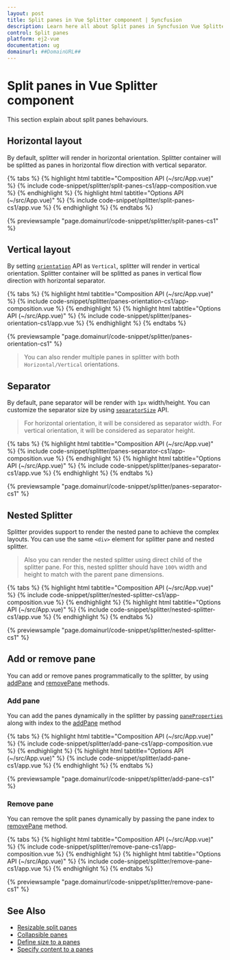 ```yaml
---
layout: post
title: Split panes in Vue Splitter component | Syncfusion
description: Learn here all about Split panes in Syncfusion Vue Splitter component of Syncfusion Essential JS 2 and more.
control: Split panes 
platform: ej2-vue
documentation: ug
domainurl: ##DomainURL##
---
```


# Split panes in Vue Splitter component

This section explain about split panes behaviours.

## Horizontal layout

By default, splitter will render in horizontal orientation. Splitter container will be splitted as panes in horizontal flow direction with vertical separator.

{% tabs %}
{% highlight html tabtitle="Composition API (~/src/App.vue)" %}
{% include code-snippet/splitter/split-panes-cs1/app-composition.vue %}
{% endhighlight %}
{% highlight html tabtitle="Options API (~/src/App.vue)" %}
{% include code-snippet/splitter/split-panes-cs1/app.vue %}
{% endhighlight %}
{% endtabs %}
        
{% previewsample "page.domainurl/code-snippet/splitter/split-panes-cs1" %}

## Vertical layout

By setting [`orientation`](https://ej2.syncfusion.com/vue/documentation/api/splitter/#orientation) API as `Vertical`, splitter will render in vertical orientation. Splitter container will be splitted as panes in vertical flow direction with horizontal separator.

{% tabs %}
{% highlight html tabtitle="Composition API (~/src/App.vue)" %}
{% include code-snippet/splitter/panes-orientation-cs1/app-composition.vue %}
{% endhighlight %}
{% highlight html tabtitle="Options API (~/src/App.vue)" %}
{% include code-snippet/splitter/panes-orientation-cs1/app.vue %}
{% endhighlight %}
{% endtabs %}
        
{% previewsample "page.domainurl/code-snippet/splitter/panes-orientation-cs1" %}

> You can also render multiple panes in splitter with both `Horizontal/Vertical` orientations.

## Separator

By default, pane separator will be render with `1px` width/height. You can customize the separator size by using [`separatorSize`](https://ej2.syncfusion.com/vue/documentation/api/splitter/#separatorsize) API.

> For horizontal orientation, it will be considered as separator width.
> For vertical orientation, it will be considered as separator height.

{% tabs %}
{% highlight html tabtitle="Composition API (~/src/App.vue)" %}
{% include code-snippet/splitter/panes-separator-cs1/app-composition.vue %}
{% endhighlight %}
{% highlight html tabtitle="Options API (~/src/App.vue)" %}
{% include code-snippet/splitter/panes-separator-cs1/app.vue %}
{% endhighlight %}
{% endtabs %}
        
{% previewsample "page.domainurl/code-snippet/splitter/panes-separator-cs1" %}

## Nested Splitter

Splitter provides support to render the nested pane to achieve the complex layouts. You can use the same `<div>` element for splitter pane and nested splitter.

> Also you can render the nested splitter using direct child of the splitter pane. For this, nested splitter should have `100%` width and height to match with the parent pane dimensions.

{% tabs %}
{% highlight html tabtitle="Composition API (~/src/App.vue)" %}
{% include code-snippet/splitter/nested-splitter-cs1/app-composition.vue %}
{% endhighlight %}
{% highlight html tabtitle="Options API (~/src/App.vue)" %}
{% include code-snippet/splitter/nested-splitter-cs1/app.vue %}
{% endhighlight %}
{% endtabs %}
        
{% previewsample "page.domainurl/code-snippet/splitter/nested-splitter-cs1" %}

## Add or remove pane

You can add or remove panes programmatically to the splitter, by using [addPane](https://ej2.syncfusion.com/vue/documentation/api/splitter/#addpane) and [removePane](https://ej2.syncfusion.com/vue/documentation/api/splitter/#removepane) methods.

### Add pane

You can add the panes dynamically in the splitter by passing [`paneProperties`](https://ej2.syncfusion.com/vue/documentation/api/splitter/panePropertiesModel/) along with index to the [addPane](https://ej2.syncfusion.com/vue/documentation/api/splitter/#addpane) method

{% tabs %}
{% highlight html tabtitle="Composition API (~/src/App.vue)" %}
{% include code-snippet/splitter/add-pane-cs1/app-composition.vue %}
{% endhighlight %}
{% highlight html tabtitle="Options API (~/src/App.vue)" %}
{% include code-snippet/splitter/add-pane-cs1/app.vue %}
{% endhighlight %}
{% endtabs %}
        
{% previewsample "page.domainurl/code-snippet/splitter/add-pane-cs1" %}

### Remove pane

You can remove the split panes dynamically by passing the pane index to [removePane](https://ej2.syncfusion.com/vue/documentation/api/splitter/#removepane) method.

{% tabs %}
{% highlight html tabtitle="Composition API (~/src/App.vue)" %}
{% include code-snippet/splitter/remove-pane-cs1/app-composition.vue %}
{% endhighlight %}
{% highlight html tabtitle="Options API (~/src/App.vue)" %}
{% include code-snippet/splitter/remove-pane-cs1/app.vue %}
{% endhighlight %}
{% endtabs %}
        
{% previewsample "page.domainurl/code-snippet/splitter/remove-pane-cs1" %}

## See Also

* [Resizable split panes](./resizing)
* [Collapsible panes](./expand-collapse)
* [Define size to a panes](./pane-sizing)
* [Specify content to a panes](./pane-content)
